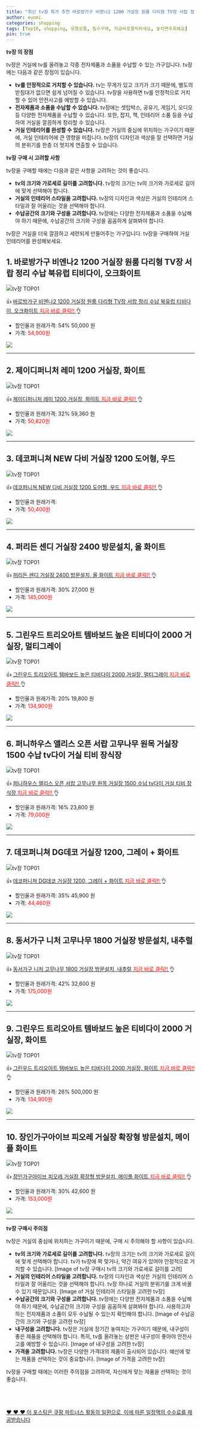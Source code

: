 ```yaml
---
title: "최신 tv장 특가 추천 바로방가구 비엔나2 1200 거실장 원룸 다리형 TV장 서랍 정리 수납 북유럽 티비다이, 오크화이트 비교 장점"
author: eunmi.
categories: shopping
tags: [Top10, shopping, 유행상품, 필수구매, 지금바로클릭하세요, 놓치면후회해요]
pin: true
---
```

**tv장 의 장점**

tv장은 거실에 tv를 올려놓고 각종 전자제품과 소품을 수납할 수 있는 가구입니다. tv장에는 다음과 같은 장점이 있습니다.

* **tv를 안정적으로 거치할 수 있습니다.** tv는 무게가 있고 크기가 크기 때문에, 별도의 받침대가 없으면 쉽게 넘어질 수 있습니다. tv장을 사용하면 tv를 안정적으로 거치할 수 있어 안전사고를 예방할 수 있습니다.
* **전자제품과 소품을 수납할 수 있습니다.** tv장에는 셋탑박스, 공유기, 게임기, 오디오 등 다양한 전자제품을 수납할 수 있습니다. 또한, 잡지, 책, 인테리어 소품 등을 수납하여 거실을 깔끔하게 정리할 수 있습니다.
* **거실 인테리어를 완성할 수 있습니다.** tv장은 거실의 중심에 위치하는 가구이기 때문에, 거실 인테리어에 큰 영향을 미칩니다. tv장의 디자인과 색상을 잘 선택하면 거실의 분위기를 한층 더 멋지게 연출할 수 있습니다.

**tv장 구매 시 고려할 사항**

tv장을 구매할 때에는 다음과 같은 사항을 고려하는 것이 좋습니다.

* **tv의 크기와 가로세로 길이를 고려합니다.** tv장의 크기는 tv의 크기와 가로세로 길이에 맞게 선택해야 합니다.
* **거실의 인테리어 스타일을 고려합니다.** tv장의 디자인과 색상은 거실의 인테리어 스타일과 잘 어울리는 것을 선택해야 합니다.
* **수납공간의 크기와 구성을 고려합니다.** tv장에는 다양한 전자제품과 소품을 수납해야 하기 때문에, 수납공간의 크기와 구성을 꼼꼼하게 살펴봐야 합니다.

tv장은 거실을 더욱 깔끔하고 세련되게 만들어주는 가구입니다. tv장을 구매하여 거실 인테리어를 완성해보세요.

   

## 1. 바로방가구 비엔나2 1200 거실장 원룸 다리형 TV장 서랍 정리 수납 북유럽 티비다이, 오크화이트

![tv장 TOP01](https://thumbnail10.coupangcdn.com/thumbnails/remote/230x230ex/image/vendor_inventory/c77a/a9121be8d57af15727b9da80f65ae3732f57b2bbfc88a68f55f5cf168740.jpg)


👍 [바로방가구 비엔나2 1200 거실장 원룸 다리형 TV장 서랍 정리 수납 북유럽 티비다이, 오크화이트 <font color=red> 지금 바로 클릭!! </font> ](https://link.coupang.com/re/AFFSDP?lptag=AF3617701&subid=GithubCoopas&pageKey=7164041766&traceid=V0-153&itemId=18035041766&vendorItemId=84905391396) 👌 


- 할인율과 원래가격: 54%  50,000   원
- 가격: <span style='color:red'>54,900원</span>

[![](/discount_price.png)](https://link.coupang.com/re/AFFSDP?lptag=AF3617701&subid=GithubCoopas&pageKey=7164041766&traceid=V0-153&itemId=18035041766&vendorItemId=84905391396)

---


   

## 2. 제이디퍼니처 레미 1200 거실장, 화이트

![tv장 TOP01](https://thumbnail8.coupangcdn.com/thumbnails/remote/230x230ex/image/retail/images/3671193872204713-38123d02-77b6-4543-b37f-edca552e41db.jpg)


👍 [제이디퍼니처 레미 1200 거실장, 화이트 <font color=red> 지금 바로 클릭!! </font> ](https://link.coupang.com/re/AFFSDP?lptag=AF3617701&subid=GithubCoopas&pageKey=252273638&traceid=V0-153&itemId=794969228&vendorItemId=5018104915) 👌 


- 할인율과 원래가격: 32%  59,360   원
- 가격: <span style='color:red'>50,820원</span>

[![](/discount_price.png)](https://link.coupang.com/re/AFFSDP?lptag=AF3617701&subid=GithubCoopas&pageKey=252273638&traceid=V0-153&itemId=794969228&vendorItemId=5018104915)

---


   

## 3. 데코퍼니쳐 NEW 다비 거실장 1200 도어형, 우드

![tv장 TOP01](https://thumbnail8.coupangcdn.com/thumbnails/remote/230x230ex/image/rs_quotation_api/uxjbxvyx/c482a71e7e934c3fbca69ad4afbfeea4.jpg)


👍 [데코퍼니쳐 NEW 다비 거실장 1200 도어형, 우드 <font color=red> 지금 바로 클릭!! </font> ](https://link.coupang.com/re/AFFSDP?lptag=AF3617701&subid=GithubCoopas&pageKey=5353293138&traceid=V0-153&itemId=7879217259&vendorItemId=75168760734) 👌 


- 할인율과 원래가격: 
- 가격: <span style='color:red'>50,400원</span>

[![](/discount_price.png)](https://link.coupang.com/re/AFFSDP?lptag=AF3617701&subid=GithubCoopas&pageKey=5353293138&traceid=V0-153&itemId=7879217259&vendorItemId=75168760734)

---


   

## 4. 퍼리든 센디 거실장 2400 방문설치, 올 화이트

![tv장 TOP01](https://thumbnail6.coupangcdn.com/thumbnails/remote/230x230ex/image/rs_quotation_api/l9rauve3/71a306d039224632b17738075d1a3ae1.jpg)


👍 [퍼리든 센디 거실장 2400 방문설치, 올 화이트 <font color=red> 지금 바로 클릭!! </font> ](https://link.coupang.com/re/AFFSDP?lptag=AF3617701&subid=GithubCoopas&pageKey=7335028388&traceid=V0-153&itemId=18839802172&vendorItemId=85969523565) 👌 


- 할인율과 원래가격: 30%  27,000   원
- 가격: <span style='color:red'>145,000원</span>

[![](/discount_price.png)](https://link.coupang.com/re/AFFSDP?lptag=AF3617701&subid=GithubCoopas&pageKey=7335028388&traceid=V0-153&itemId=18839802172&vendorItemId=85969523565)

---


   

## 5. 그린우드 트리오아트 템바보드 높은 티비다이 2000 거실장, 멀티그레이

![tv장 TOP01](https://thumbnail7.coupangcdn.com/thumbnails/remote/230x230ex/image/vendor_inventory/befe/aba0e4bed6eb6027c8535c36173f66d7a3c00521af1625d0f114ec3b93f8.jpg)


👍 [그린우드 트리오아트 템바보드 높은 티비다이 2000 거실장, 멀티그레이 <font color=red> 지금 바로 클릭!! </font> ](https://link.coupang.com/re/AFFSDP?lptag=AF3617701&subid=GithubCoopas&pageKey=6211100105&traceid=V0-153&itemId=12380950130&vendorItemId=79650662504) 👌 


- 할인율과 원래가격: 20%  19,800   원
- 가격: <span style='color:red'>134,900원</span>

[![](/discount_price.png)](https://link.coupang.com/re/AFFSDP?lptag=AF3617701&subid=GithubCoopas&pageKey=6211100105&traceid=V0-153&itemId=12380950130&vendorItemId=79650662504)

---


   

## 6. 퍼니하우스 앨리스 오픈 서랍 고무나무 원목 거실장 1500 수납 tv다이 거실 티비 장식장

![tv장 TOP01](https://thumbnail9.coupangcdn.com/thumbnails/remote/230x230ex/image/vendor_inventory/8141/bcc02000b7d3437f0b9de186ff88e563c9f55cf077bfcc56b21ba8b1a67c.jpg)


👍 [퍼니하우스 앨리스 오픈 서랍 고무나무 원목 거실장 1500 수납 tv다이 거실 티비 장식장 <font color=red> 지금 바로 클릭!! </font> ](https://link.coupang.com/re/AFFSDP?lptag=AF3617701&subid=GithubCoopas&pageKey=312830074&traceid=V0-153&itemId=17611325128&vendorItemId=84777396107) 👌 


- 할인율과 원래가격: 16%  23,800   원
- 가격: <span style='color:red'>79,000원</span>

[![](/discount_price.png)](https://link.coupang.com/re/AFFSDP?lptag=AF3617701&subid=GithubCoopas&pageKey=312830074&traceid=V0-153&itemId=17611325128&vendorItemId=84777396107)

---


   

## 7. 데코퍼니쳐 DG데코 거실장 1200, 그레이 + 화이트

![tv장 TOP01](https://thumbnail6.coupangcdn.com/thumbnails/remote/230x230ex/image/rs_quotation_api/8akfsdeq/83eb8e89332d4cc494048a89b021ee3f.jpg)


👍 [데코퍼니쳐 DG데코 거실장 1200, 그레이 + 화이트 <font color=red> 지금 바로 클릭!! </font> ](https://link.coupang.com/re/AFFSDP?lptag=AF3617701&subid=GithubCoopas&pageKey=5885012296&traceid=V0-153&itemId=10580778682&vendorItemId=77862083976) 👌 


- 할인율과 원래가격: 35%  45,900   원
- 가격: <span style='color:red'>44,460원</span>

[![](/discount_price.png)](https://link.coupang.com/re/AFFSDP?lptag=AF3617701&subid=GithubCoopas&pageKey=5885012296&traceid=V0-153&itemId=10580778682&vendorItemId=77862083976)

---


   

## 8. 동서가구 니처 고무나무 1800 거실장 방문설치, 내추럴

![tv장 TOP01](https://thumbnail10.coupangcdn.com/thumbnails/remote/230x230ex/image/rs_quotation_api/gv049m77/81143574c9ee435ea6b30029c4597394.jpg)


👍 [동서가구 니처 고무나무 1800 거실장 방문설치, 내추럴 <font color=red> 지금 바로 클릭!! </font> ](https://link.coupang.com/re/AFFSDP?lptag=AF3617701&subid=GithubCoopas&pageKey=7178498582&traceid=V0-153&itemId=18100090367&vendorItemId=84881129781) 👌 


- 할인율과 원래가격: 42%  32,600   원
- 가격: <span style='color:red'>175,000원</span>

[![](/discount_price.png)](https://link.coupang.com/re/AFFSDP?lptag=AF3617701&subid=GithubCoopas&pageKey=7178498582&traceid=V0-153&itemId=18100090367&vendorItemId=84881129781)

---


   

## 9. 그린우드 트리오아트 템바보드 높은 티비다이 2000 거실장, 화이트

![tv장 TOP01](https://thumbnail6.coupangcdn.com/thumbnails/remote/230x230ex/image/vendor_inventory/c1d6/f00b34860e654b9956eafe4a1dca4c833f31021f8a54ba1ae4cacf0629ec.jpg)


👍 [그린우드 트리오아트 템바보드 높은 티비다이 2000 거실장, 화이트 <font color=red> 지금 바로 클릭!! </font> ](https://link.coupang.com/re/AFFSDP?lptag=AF3617701&subid=GithubCoopas&pageKey=6211100105&traceid=V0-153&itemId=12380950124&vendorItemId=79650662489) 👌 


- 할인율과 원래가격: 26%  500,000   원
- 가격: <span style='color:red'>134,900원</span>

[![](/discount_price.png)](https://link.coupang.com/re/AFFSDP?lptag=AF3617701&subid=GithubCoopas&pageKey=6211100105&traceid=V0-153&itemId=12380950124&vendorItemId=79650662489)

---


   

## 10. 장인가구아이브 피오레 거실장 확장형 방문설치, 메이플 화이트

![tv장 TOP01](https://thumbnail6.coupangcdn.com/thumbnails/remote/230x230ex/image/retail/images/3906012787682995-fd8aac7b-6c12-4764-b0fb-b863e00f6b45.jpg)


👍 [장인가구아이브 피오레 거실장 확장형 방문설치, 메이플 화이트 <font color=red> 지금 바로 클릭!! </font> ](https://link.coupang.com/re/AFFSDP?lptag=AF3617701&subid=GithubCoopas&pageKey=6176999416&traceid=V0-153&itemId=12097926308&vendorItemId=79369748874) 👌 


- 할인율과 원래가격: 30%  42,600   원
- 가격: <span style='color:red'>153,000원</span>

[![](/discount_price.png)](https://link.coupang.com/re/AFFSDP?lptag=AF3617701&subid=GithubCoopas&pageKey=6176999416&traceid=V0-153&itemId=12097926308&vendorItemId=79369748874)

---
**tv장 구매시 주의점**

tv장은 거실의 중심에 위치하는 가구이기 때문에, 구매 시 주의해야 할 사항이 있습니다.

* **tv의 크기와 가로세로 길이를 고려합니다.** tv장의 크기는 tv의 크기와 가로세로 길이에 맞게 선택해야 합니다. tv가 tv장에 꽉 맞거나, 약간 여유가 있어야 안정적으로 거치할 수 있습니다.
[Image of tv장 구매시 tv의 크기와 가로세로 길이를 고려]
* **거실의 인테리어 스타일을 고려합니다.** tv장의 디자인과 색상은 거실의 인테리어 스타일과 잘 어울리는 것을 선택해야 합니다. tv장 하나로 거실의 분위기를 크게 바꿀 수 있기 때문입니다.
[Image of 거실 인테리어 스타일을 고려한 tv장]
* **수납공간의 크기와 구성을 고려합니다.** tv장에는 다양한 전자제품과 소품을 수납해야 하기 때문에, 수납공간의 크기와 구성을 꼼꼼하게 살펴봐야 합니다. 사용하고자 하는 전자제품과 소품이 모두 수납될 수 있는지 확인해야 합니다.
[Image of 수납공간의 크기와 구성을 고려한 tv장]
* **내구성을 고려합니다.** tv장은 거실에 장기간 놓여지는 가구이기 때문에, 내구성이 좋은 제품을 선택해야 합니다. 특히, tv를 올려놓는 상판은 내구성이 좋아야 안전사고를 예방할 수 있습니다.
[Image of 내구성을 고려한 tv장]
* **가격을 고려합니다.** tv장은 다양한 가격대의 제품이 출시되어 있습니다. 예산에 맞는 제품을 선택하는 것이 중요합니다.
[Image of 가격을 고려한 tv장]

tv장을 구매할 때에는 이러한 주의점을 고려하여, 자신에게 맞는 제품을 선택하는 것이 좋습니다.<br><br><br><br><br> [ ❤ ❤ ❤ 이 포스팅은 쿠팡 파트너스 활동의 일환으로, 이에 따른 일정액의 수수료를 제공받습니다](https://link.coupang.com/a/bcEFyh)